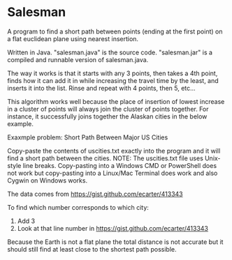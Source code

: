 
# Salesman

A program to find a short path between points (ending at the first point) 
on a flat euclidean plane using nearest insertion.

Written in Java. "salesman.java" is the source code.
"salesman.jar" is a compiled and runnable version of salesman.java.

The way it works is that it starts with any 3 points, then takes a 4th point, 
finds how it can add it in while increasing the travel time by the least, and 
inserts it into the list. Rinse and repeat with 4 points, then 5, etc...

This algorithm works well because the place of insertion of lowest increase in 
a cluster of points will always join the cluster of points together. For instance, 
it successfully joins together the Alaskan cities in the below example.



Exaxmple problem: Short Path Between Major US Cities

Copy-paste the contents of uscities.txt exactly into the program 
and it will find a short path between the cities. NOTE: The uscities.txt 
file uses Unix-style line breaks. Copy-pasting into a Windows CMD or 
PowerShell does not work but copy-pasting into a Linux/Mac Terminal does 
work and also Cygwin on Windows works.

The data comes from https://gist.github.com/ecarter/413343

To find which number corresponds to which city: 
1. Add 3
2. Look at that line number in https://gist.github.com/ecarter/413343

Because the Earth is not a flat plane the total distance is not accurate 
but it should still find at least close to the shortest path possible.




